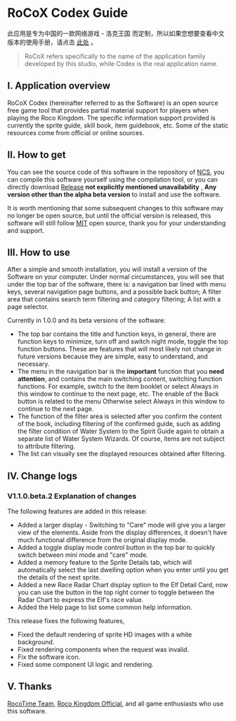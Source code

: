 # RoCoX Codex Guide

此应用是专为中国的一款网络游戏 - 洛克王国 而定制，所以如果您想要查看中文版本的使用手册，请点击 [此处](./README.md) 。

> RoCoX refers specifically to the name of the application family developed by this studio, while Codex is the real application name.

## I. Application overview

RoCoX Codex (hereinafter referred to as the Software) is an open source free game tool that provides partial material support for players when playing the Roco Kingdom. The specific information support provided is currently the sprite guide, skill book, item guidebook, etc. Some of the static resources come from official or online sources.

## II. How to get

You can see the source code of this software in the repository of [NCS](https://github.com/NeserCode-Studio), you can compile this software yourself using the compilation tool, or you can directly download [Release](https://github.com/NeserCode-Studio/Roco-Codex/releases) **not explicitly mentioned unavailability** , **Any version other than the alpha beta version** to install and use the software.

It is worth mentioning that some subsequent changes to this software may no longer be open source, but until the official version is released, this software will still follow [MIT](./LICENSE) open source, thank you for your understanding and support.

## III. How to use

After a simple and smooth installation, you will install a version of the Software on your computer.
Under normal circumstances, you will see that under the top bar of the software, there is: a navigation bar lined with menu keys, several navigation page buttons, and a possible back button; A filter area that contains search term filtering and category filtering; A list with a page selector.

Currently in 1.0.0 and its beta versions of the software:

- The top bar contains the title and function keys, in general, there are function keys to minimize, turn off and switch night mode, toggle the top function buttons. These are features that will most likely not change in future versions because they are simple, easy to understand, and necessary.
- The menu in the navigation bar is the **important** function that you **need attention**, and contains the main switching content, switching function functions. For example, switch to the item booklet or select Always in this window to continue to the next page, etc. The enable of the Back button is related to the menu Otherwise select Always in this window to continue to the next page.
- The function of the filter area is selected after you confirm the content of the book, including filtering of the confirmed guide, such as adding the filter condition of Water System to the Spirit Guide again to obtain a separate list of Water System Wizards. Of course, items are not subject to attribute filtering.
- The list can visually see the displayed resources obtained after filtering.

## IV. Change logs

### V1.1.0.beta.2 Explanation of changes

The following features are added in this release:

- Added a larger display - Switching to "Care" mode will give you a larger view of the elements. Aside from the display differences, it doesn't have much functional difference from the original display mode.
- Added a toggle display mode control button in the top bar to quickly switch between mini mode and "care" mode.
- Added a memory feature to the Sprite Details tab, which will automatically select the last dwelling option when you enter until you get the details of the next sprite.
- Added a new Race Radar Chart display option to the Elf Detail Card, now you can use the button in the top right corner to toggle between the Radar Chart to express the Elf's race value.
- Added the Help page to list some common help information.

This release fixes the following features,

- Fixed the default rendering of sprite HD images with a white background.
- Fixed rendering components when the request was invalid.
- Fix the software icon.
- Fixed some component UI logic and rendering.

## V. Thanks

[RocoTime Team](https://rocotime.com), [Roco Kingdom Official](https://17roco.com), and all game enthusiasts who use this software.
